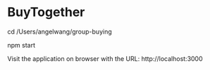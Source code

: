# BuyTogether


cd /Users/angelwang/group-buying


npm start



Visit the application on browser with the URL: http://localhost:3000
